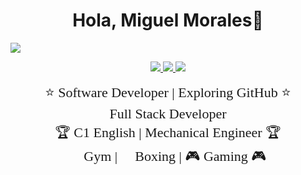 <div align="center">
  <h1 align="center">Hola, Miguel Morales</a>👋</h1>
</div>
<img src="https://i.imgur.com/yOyzkeD.png">
</p>

<p align="center">
  <a href="https://github.com/moga701">
    <img src="https://img.shields.io/badge/GitHub-000?style=for-the-badge&logo=github&logoColor=white">
  </a>
  <a href="https://discord.gg/tu_invite">
    <img src="https://img.shields.io/badge/Discord-5865F2?style=for-the-badge&logo=discord&logoColor=white">
  </a>
  <a href="https://w.app/moga">
    <img src="https://img.shields.io/badge/WhatsApp-25D366?style=for-the-badge&logo=whatsapp&logoColor=white">
  </a>
</p>

<p align="center">
  <span style="font-family: 'Comic Sans MS', cursive; font-size: 22px;">
    ⭐ Software Developer | Exploring GitHub ⭐<br>
    🚀 Full Stack Developer 🚀<br>
    🏆 C1 English | Mechanical Engineer 🏆<br>
    💪 Gym | 🥊 Boxing |  🎮 Gaming 🎮
  </span>
</p>
